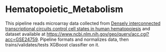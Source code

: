 # Hematopoietic_Metabolism
This pipeline reads microarray data collected from [Densely interconnected transcriptional circuits control cell states in human hematopoiesis]([url](https://www.ncbi.nlm.nih.gov/pmc/articles/PMC3049864/)) and dataset available at https://www.ncbi.nlm.nih.gov/geo/query/acc.cgi?acc=GSE24759.
Pipeline formats and normalizes data, then trains/validates/tests XGBoost classifier on it.
